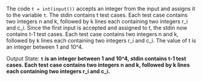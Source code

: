 The code `t = int(input())` accepts an integer from the input and assigns it to the variable `t`. The stdin contains t test cases. Each test case contains two integers n and k, followed by k lines each containing two integers r_i and c_i. Since the first input is accepted and assigned to t, the stdin now contains t-1 test cases. Each test case contains two integers n and k, followed by k lines each containing two integers r_i and c_i. The value of t is an integer between 1 and 10^4.

Output State: **`t` is an integer between 1 and 10^4, stdin contains t-1 test cases. Each test case contains two integers n and k, followed by k lines each containing two integers r_i and c_i.**
